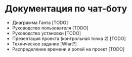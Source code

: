 # Документация по чат-боту

- Диаграмма Ганта [TODO]
- Руководство пользователя [TODO]
- Руководство установки [TODO]
- Презентация проекта (контрольная точка 2) [TODO]
- Техническое задание [What?]
- Распределение времени и ролей на проект [TODO]